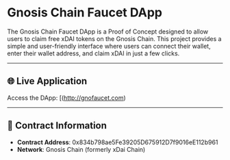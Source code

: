 # **Gnosis Chain Faucet DApp**

The Gnosis Chain Faucet DApp is a Proof of Concept designed to allow users to claim free xDAI tokens on the Gnosis Chain. This project provides a simple and user-friendly interface where users can connect their wallet, enter their wallet address, and claim xDAI in just a few clicks.

---

## 🌐 **Live Application**
Access the DApp: [(http://gnofaucet.com)

---

## 📜 **Contract Information**
- **Contract Address**: 0x834b798ae5Fe39205D675912D7f9016eE112b961
- **Network**: Gnosis Chain (formerly xDai Chain)
